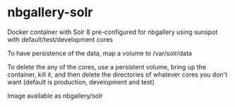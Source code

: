 # nbgallery-solr
Docker container with Solr 8 pre-configured for nbgallery using sunspot with default/test/development cores

To have persistence of the data, map a volume to /var/solr/data

To delete the any of the cores, use a persistent volume, bring up the container, kill it, and then delete the directories of whatever cores you don't want (default is production, development and test)

Image available as nbgallery/solr
